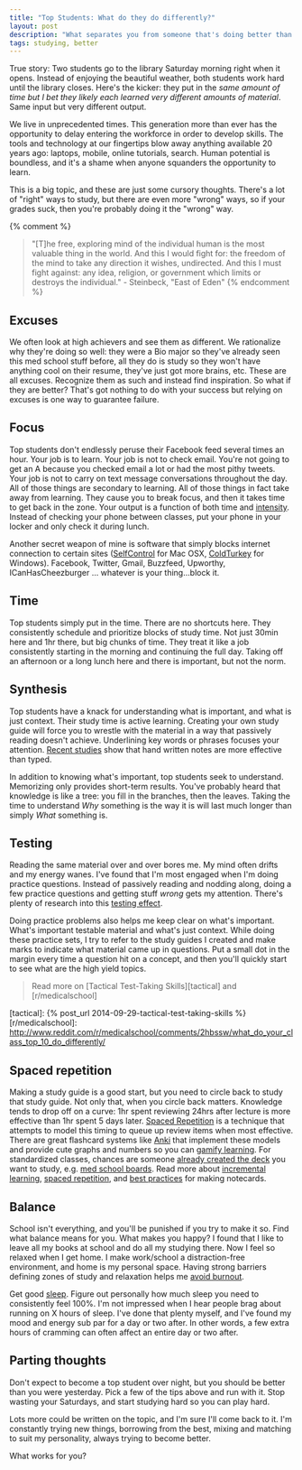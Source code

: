 ```yaml
---
title: "Top Students: What do they do differently?"
layout: post
description: "What separates you from someone that's doing better than you?  What do they do differently with their time?  Do they know something you don't know?"
tags: studying, better
---
```


True story: Two students go to the library Saturday morning right when it
opens.  Instead of enjoying the beautiful weather, both students work hard
until the library closes.  Here's the kicker: they put in the *same amount of
time but I bet they likely each learned very different amounts of material*.
Same input but very different output.

We live in unprecedented times.  This generation more than ever has the
opportunity to delay entering the workforce in order to develop skills.  The
tools and technology at our fingertips blow away anything available 20 years
ago: laptops, mobile, online tutorials, search.  Human potential is boundless,
and it's a shame when anyone squanders the opportunity to learn.

This is a big topic, and these are just some cursory thoughts.  There's a lot
of "right" ways to study, but there are even more "wrong" ways, so if your
grades suck, then you're probably doing it the "wrong" way.

{% comment %}
> "[T]he free, exploring mind of the individual human is the most valuable
> thing in the world. And this I would fight for: the freedom of the mind to
> take any direction it wishes, undirected. And this I must fight against: any
> idea, religion, or government which limits or destroys the individual."
> -&nbsp;Steinbeck, "East of Eden"
{% endcomment %}


## Excuses

We often look at high achievers and see them as different.  We rationalize why
they're doing so well: they were a Bio major so they've already seen this med
school stuff before, all they do is study so they won't have anything cool on
their resume, they've just got more brains, etc.  These are all excuses.
Recognize them as such and instead find inspiration.  So what if they are
better?  That's got nothing to do with your success but relying on excuses is
one way to guarantee failure.

## Focus

Top students don't endlessly peruse their Facebook feed several times an hour.
Your job is to learn.  Your job is not to check email.  You're not going to
get an A because you checked email a lot or had the most pithy tweets.  Your
job is not to carry on text message conversations throughout the day.  All of
those things are secondary to learning.  All of those things in fact take away
from learning.  They cause you to break focus, and then it takes time to get
back in the zone.  Your output is a function of both time and [intensity].
Instead of checking your phone between classes, put your phone in your locker
and only check it during lunch.

Another secret weapon of mine is software that simply blocks internet
connection to certain sites ([SelfControl] for Mac OSX, [ColdTurkey] for
Windows).  Facebook, Twitter, Gmail, Buzzfeed, Upworthy,
ICanHasCheezburger ... whatever is your thing...block it.

[intensity]: http://calnewport.com/blog/2014/04/08/work-accomplished-time-spent-x-intensity
[SelfControl]: http://selfcontrolapp.com
[ColdTurkey]: http://getcoldturkey.com/


## Time

Top students simply put in the time.  There are no shortcuts here.  They
consistently schedule and prioritize blocks of study time.  Not just 30min
here and 1hr there, but big chunks of time.  They treat it like a job
consistently starting in the morning and continuing the full day.  Taking off
an afternoon or a long lunch here and there is important, but not the norm.


## Synthesis

Top students have a knack for understanding what is important, and what is
just context.  Their study time is active learning.  Creating your own study
guide will force you to wrestle with the material in a way that passively
reading doesn't achieve.  Underlining key words or phrases focuses your
attention.  [Recent studies][hand-written] show that hand written notes are
more effective than typed.

In addition to knowing what's important, top students seek to understand.
Memorizing only provides short-term results.  You've probably heard that
knowledge is like a tree: you fill in the branches, then the leaves.  Taking
the time to understand *Why* something is the way it is will last much longer
than simply *What* something is.

[hand-written]: http://www.theatlantic.com/technology/archive/2014/05/to-remember-a-lecture-better-take-notes-by-hand/361478



## Testing

Reading the same material over and over bores me.  My mind often drifts and my
energy wanes.  I've found that I'm most engaged when I'm doing practice
questions.  Instead of passively reading and nodding along, doing a few
practice questions and getting stuff *wrong* gets my attention.  There's
plenty of research into this [testing effect].

Doing practice problems also helps me keep clear on what's important.  What's
important testable material and what's just context.  While doing these
practice sets, I try to refer to the study guides I created and make marks to
indicate what material came up in questions.  Put a small dot in the margin
every time a question hit on a concept, and then you'll quickly start to see
what are the high yield topics.

> Read more on [Tactical Test-Taking Skills][tactical] and [r/medicalschool]

 [testing effect]: https://en.wikipedia.org/wiki/Testing_effect
 [failing]: http://www.nytimes.com/2014/09/07/magazine/why-flunking-exams-is-actually-a-good-thing.html
 [tactical]: {% post_url 2014-09-29-tactical-test-taking-skills %}
 [r/medicalschool]: http://www.reddit.com/r/medicalschool/comments/2hbssw/what_do_your_class_top_10_do_differently/


## Spaced repetition

Making a study guide is a good start, but you need to circle back to study
that study guide.  Not only that, when you circle back matters.  Knowledge
tends to drop off on a curve: 1hr spent reviewing 24hrs after lecture is more
effective than 1hr spent 5 days later.  [Spaced Repetition][wiki-sr] is a
technique that attempts to model this timing to queue up review items when
most effective.  There are great flashcard systems like [Anki] that implement
these models and provide cute graphs and numbers so you can
[gamify learning][gamify].  For standardized classes, chances are someone
[already created the deck][decks] you want to study,
e.g. [med school boards][usmle].  Read more about [incremental learning],
[spaced repetition][gwern], and [best practices][20 rules] for making
notecards.

[wiki-sr]: https://en.wikipedia.org/wiki/Spaced_repetition
[gwern]: http://www.gwern.net/Spaced%20repetition
[Anki]: http://ankisrs.net
[decks]: https://ankiweb.net/shared/decks
[usmle]: https://ankiweb.net/shared/decks/usmle
[incremental learning]: http://www.super-memory.com/help/il_full.htm
[20 rules]: http://www.supermemo.com/articles/20rules.htm
[gamify]: http://lifehacker.com/the-psychology-of-gamification-can-apps-keep-you-motiv-1521754385
[sivers]: http://sivers.org/srs
[janki]: http://www.jackkinsella.ie/2011/12/05/janki-method.html
[griffel]: https://medium.com/medium-redef/5481606b087a



## Balance

School isn't everything, and you'll be punished if you try to make it so.
Find what balance means for you.  What makes you happy?  I found that I like
to leave all my books at school and do all my studying there.  Now I feel so
relaxed when I get home.  I make work/school a distraction-free environment,
and home is my personal space.  Having strong barriers defining zones of study
and relaxation helps me [avoid burnout][burnout].

Get good [sleep].  Figure out personally how much sleep you need to
consistently feel 100%.  I'm not impressed when I hear people brag about
running on X hours of sleep.  I've done that plenty myself, and I've found my
mood and energy sub par for a day or two after.  In other words, a few extra
hours of cramming can often affect an entire day or two after.

[sleep]: http://www.super-memory.com/articles/sleep.htm
[burnout]: http://www.scotthyoung.com/blog/2014/04/01/study-hard-no-burnout



## Parting thoughts

Don't expect to become a top student over night, but you should be better than
you were yesterday.  Pick a few of the tips above and run with it.  Stop
wasting your Saturdays, and start studying hard so you can play hard.

Lots more could be written on the topic, and I'm sure I'll come back to it.
I'm constantly trying new things, borrowing from the best, mixing and matching
to suit my personality, always trying to become better.

What works for you?
